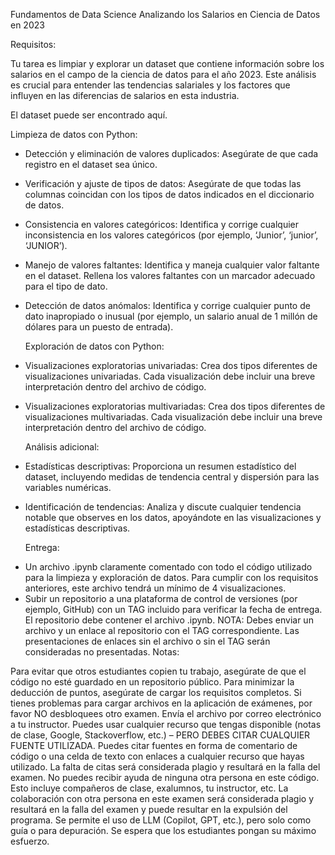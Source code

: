 Fundamentos de Data Science
Analizando los Salarios en Ciencia de Datos en 2023

Requisitos:

Tu tarea es limpiar y explorar un dataset que contiene información sobre los salarios en el campo de la ciencia de datos para el año 2023. 
Este análisis es crucial para entender las tendencias salariales y los factores que influyen en las diferencias de salarios en esta industria.

El dataset puede ser encontrado aquí.

  Limpieza de datos con Python:
* Detección y eliminación de valores duplicados: Asegúrate de que cada registro en el dataset sea único.
* Verificación y ajuste de tipos de datos: Asegúrate de que todas las columnas coincidan con los tipos de datos indicados en el diccionario de datos.
* Consistencia en valores categóricos: Identifica y corrige cualquier inconsistencia en los valores categóricos (por ejemplo, ‘Junior’, ‘junior’, ‘JUNIOR’).
* Manejo de valores faltantes: Identifica y maneja cualquier valor faltante en el dataset. Rellena los valores faltantes con un marcador adecuado para el tipo de dato.
* Detección de datos anómalos: Identifica y corrige cualquier punto de dato inapropiado o inusual (por ejemplo, un salario anual de 1 millón de dólares para un puesto de entrada).
  
  Exploración de datos con Python:
* Visualizaciones exploratorias univariadas: Crea dos tipos diferentes de visualizaciones univariadas. Cada visualización debe incluir una breve interpretación dentro del
archivo de código.
* Visualizaciones exploratorias multivariadas: Crea dos tipos diferentes de visualizaciones multivariadas. Cada visualización debe incluir una breve interpretación
dentro del archivo de código.

  Análisis adicional:
- Estadísticas descriptivas: Proporciona un resumen estadístico del dataset, incluyendo medidas de tendencia central y dispersión para las variables numéricas.
- Identificación de tendencias: Analiza y discute cualquier tendencia notable que observes en los datos, apoyándote en las visualizaciones y estadísticas descriptivas.
  
  Entrega:

* Un archivo .ipynb claramente comentado con todo el código utilizado para la limpieza y exploración de datos. Para cumplir con los requisitos anteriores, 
este archivo tendrá un mínimo de 4 visualizaciones.
* Subir un repositorio a una plataforma de control de versiones (por ejemplo, GitHub) con un TAG incluido para verificar la fecha de entrega. El repositorio
debe contener el archivo .ipynb.
NOTA: Debes enviar un archivo y un enlace al repositorio con el TAG correspondiente. Las presentaciones de enlaces sin el archivo o sin el TAG serán consideradas no presentadas.
Notas:

Para evitar que otros estudiantes copien tu trabajo, asegúrate de que el código no esté guardado en un repositorio público.
Para minimizar la deducción de puntos, asegúrate de cargar los requisitos completos.
Si tienes problemas para cargar archivos en la aplicación de exámenes, por favor NO desbloquees otro examen. Envía el archivo por correo electrónico a tu instructor.
Puedes usar cualquier recurso que tengas disponible (notas de clase, Google, Stackoverflow, etc.) – PERO DEBES CITAR CUALQUIER FUENTE UTILIZADA. Puedes citar fuentes en forma de 
comentario de código o una celda de texto con enlaces a cualquier recurso que hayas utilizado. La falta de citas será considerada plagio y resultará en la falla del examen.
No puedes recibir ayuda de ninguna otra persona en este código. Esto incluye compañeros de clase, exalumnos, tu instructor, etc. La colaboración con otra persona en este examen será 
considerada plagio y resultará en la falla del examen y puede resultar en la expulsión del programa.
Se permite el uso de LLM (Copilot, GPT, etc.), pero solo como guía o para depuración. Se espera que los estudiantes pongan su máximo esfuerzo.
